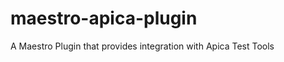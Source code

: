 maestro-apica-plugin
====================

A Maestro Plugin that provides integration with Apica Test Tools
